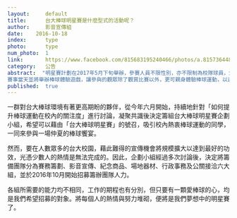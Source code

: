 ```yaml
---
layout:     default
title:      台大棒球明星賽是什麼型式的活動呢？
author:     影音宣傳組
date:    2016-10-18
index:      type
photo:      type
num_photo:  1
link:       https://www.facebook.com/815683195240466/photos/a.815736448568474.1073741828.815683195240466/816312028510916/?type=3
category:   公告
abstract:  "明星賽計劃在2017年5月下旬舉辦，參賽人員不限性別，亦不限制為校隊球員，規劃透過自由提名票選的方式，選拔出約40名校內之優秀球員，將其分為兩組進行對抗賽。以明星賽做為校內優秀球員齊聚一堂的平台，期待以賽事本身之張力與可看性，提升台大同學對棒球運動的關注及熱情。
賽事當天並將舉辦棒球體驗遊戲，讓參與的觀眾除了觀賞比賽以外，更可親身體驗棒球運動，以達推廣之效果。此外，亦有明星賽相關紀念商品之販售，使參與人員能留下彌足珍貴的紀念。"
published:  true
---
```


   一群對台大棒球環境有著更高期盼的夥伴，從今年六月開始，持續地針對「如何提升棒球運動在校內的關注度」進行討論，凝聚共識後決定籌組台大棒球明星賽企劃小組，希望可以藉由「台大棒球明星賽」的號召，吸引校內熱衷棒球運動的同學，一同來參與一場仲夏的棒球饗宴。

   然而，要在人數眾多的台大校園，藉此難得的宣傳機會將規模擴大以達到最好的功效，光憑少數人的熱情是無法完成的。因此，企劃小組經過多次討論後，決定將籌備團隊分為賽務籌劃、影音宣傳、紀念商品、場地器材、行政事務及公關接洽六大組，並於2016年10月開始招募籌辦團隊人力。

   各組所需要的能力均不相同，工作的期程也有分別，但只要有一顆愛棒球的心，均是我們希望招募的對象。將每個人的熱情與努力堆砌，便將是我們夢想中的明星賽了。
